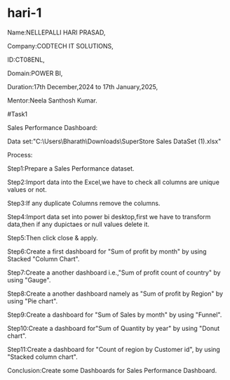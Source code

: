 # hari-1

Name:NELLEPALLI HARI PRASAD,

Company:CODTECH IT SOLUTIONS,

ID:CT08ENL,

Domain:POWER BI,

Duration:17th December,2024 to 17th January,2025,

Mentor:Neela Santhosh Kumar.

#Task1

Sales Performance Dashboard:

Data set:"C:\Users\Bharath\Downloads\SuperStore Sales DataSet (1).xlsx"

Process:

Step1:Prepare a Sales Performance dataset.

Step2:Import data into the Excel,we have to check all columns are unique values or not.

Step3:If any duplicate Columns remove the columns.

Step4:Import data set into power bi desktop,first we have to transform data,then if any dupictaes or null values delete it.

Step5:Then click close & apply.

Step6:Create a first dashboard for "Sum of profit by month" by using Stacked "Column Chart".

Step7:Create a another dashboard i.e.,"Sum of profit count of country" by using "Gauge".

Step8:Create a another dashboard namely as "Sum of profit by Region" by using "Pie chart".

Step9:Create a dashboard for "Sum of Sales by month" by using "Funnel".

Step10:Create a dashboard for"Sum of Quantity by year" by using "Donut chart".

Step11:Create a dashboard for "Count of region by Customer id", by using "Stacked column chart".

Conclusion:Create some Dashboards for Sales Performance Dashboard.
